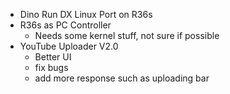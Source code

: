 
- Dino Run DX Linux Port on R36s
- R36s as PC Controller
	- Needs some kernel stuff, not sure if possible
- YouTube Uploader V2.0
	- Better UI
	- fix bugs
	- add more response such as uploading bar